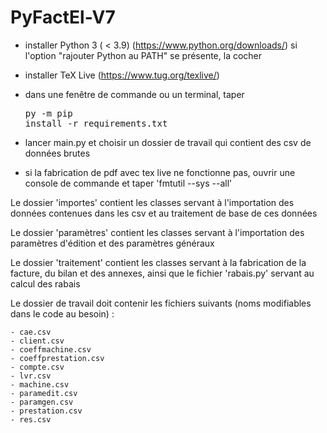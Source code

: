 # PyFactEl-V7

- installer Python 3 ( < 3.9) (https://www.python.org/downloads/)
    si l'option "rajouter Python au PATH" se présente, la cocher
- installer TeX Live (https://www.tug.org/texlive/)
- dans une fenêtre de commande ou un terminal, taper<pre>py -m pip install -r requirements.txt</pre>

- lancer main.py et choisir un dossier de travail qui contient des csv de données brutes

- si la fabrication de pdf avec tex live ne fonctionne pas, ouvrir une console de commande et taper 'fmtutil --sys --all'

Le dossier 'importes' contient les classes servant à l'importation des données contenues dans les csv et au traitement 
de base de ces données

Le dossier 'paramètres' contient les classes servant à l'importation des paramètres d'édition et des paramètres généraux

Le dossier 'traitement' contient les classes servant à la fabrication de la facture, du bilan et des annexes, ainsi que 
le fichier 'rabais.py' servant au calcul des rabais

Le dossier de travail doit contenir les fichiers suivants (noms modifiables dans le code au besoin) :

    - cae.csv 
    - client.csv
    - coeffmachine.csv
    - coeffprestation.csv
    - compte.csv
    - lvr.csv
    - machine.csv
    - paramedit.csv
    - paramgen.csv
    - prestation.csv
    - res.csv
